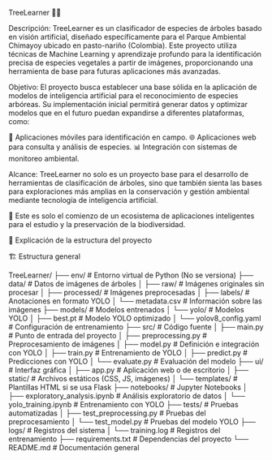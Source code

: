 TreeLearner 🌿🌳

Descripción:
TreeLearner es un clasificador de especies de árboles basado en visión artificial, diseñado específicamente para el Parque Ambiental Chimayoy ubicado en pasto-nariño (Colombia). Este proyecto utiliza técnicas de Machine Learning y aprendizaje profundo para la identificación precisa de especies vegetales a partir de imágenes, proporcionando una herramienta de base para futuras aplicaciones más avanzadas.

Objetivo:
El proyecto busca establecer una base sólida en la aplicación de modelos de inteligencia artificial para el reconocimiento de especies arbóreas. Su implementación inicial permitirá generar datos y optimizar modelos que en el futuro puedan expandirse a diferentes plataformas, como:

📱 Aplicaciones móviles para identificación en campo.
🌐 Aplicaciones web para consulta y análisis de especies.
📊 Integración con sistemas de monitoreo ambiental.

Alcance:
TreeLearner no solo es un proyecto base para el desarrollo de herramientas de clasificación de árboles, sino que también sienta las bases para exploraciones más amplias en la conservación y gestión ambiental mediante tecnología de inteligencia artificial.

🚀 Este es solo el comienzo de un ecosistema de aplicaciones inteligentes para el estudio y la preservación de la biodiversidad.

📂 Explicación de la estructura del proyecto

🏗 Estructura general

TreeLearner/ ├── env/ # Entorno virtual de Python (No se versiona) ├── data/ # Datos de imágenes de árboles │ ├── raw/ # Imágenes originales sin procesar │ ├── processed/ # Imágenes preprocesadas │ ├── labels/ # Anotaciones en formato YOLO │ └── metadata.csv # Información sobre las imágenes ├── models/ # Modelos entrenados │ └── yolo/ # Modelos YOLO │ ├── best.pt # Modelo YOLO optimizado │ └── yolov8_config.yaml # Configuración de entrenamiento ├── src/ # Código fuente │ ├── main.py # Punto de entrada del proyecto │ ├── preprocessing.py # Preprocesamiento de imágenes │ ├── model.py # Definición e integración con YOLO │ ├── train.py # Entrenamiento de YOLO │ ├── predict.py # Predicciones con YOLO │ └── evaluate.py # Evaluación del modelo ├── ui/ # Interfaz gráfica │ ├── app.py # Aplicación web o de escritorio │ ├── static/ # Archivos estáticos (CSS, JS, imágenes) │ └── templates/ # Plantillas HTML si se usa Flask ├── notebooks/ # Jupyter Notebooks │ ├── exploratory_analysis.ipynb # Análisis exploratorio de datos │ └── yolo_training.ipynb # Entrenamiento con YOLO ├── tests/ # Pruebas automatizadas │ ├── test_preprocessing.py # Pruebas del preprocesamiento │ └── test_model.py # Pruebas del modelo YOLO ├── logs/ # Registros del sistema │ └── training.log # Registros del entrenamiento ├── requirements.txt # Dependencias del proyecto └── README.md # Documentación general